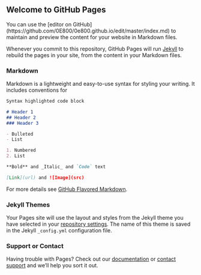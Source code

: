 ## Welcome to GitHub Pages
<script src="/assets/Great/js/newyear.js" defer=""></script>
<div class="b-page_newyear">
	<div class="b-page__content">
	<i class="b-head-decor">
		<i class="b-head-decor__inner b-head-decor__inner_n1">
		  <div class="b-ball b-ball_n1 b-ball_bounce" data-note="0"><div class="b-ball__right"></div><div class="b-ball__i"></div></div>
		  <div class="b-ball b-ball_n2 b-ball_bounce" data-note="1"><div class="b-ball__right"></div><div class="b-ball__i"></div></div>
		  <div class="b-ball b-ball_n3 b-ball_bounce" data-note="2"><div class="b-ball__right"></div><div class="b-ball__i"></div></div>
		  <div class="b-ball b-ball_n4 b-ball_bounce" data-note="3"><div class="b-ball__right"></div><div class="b-ball__i"></div></div>
		  <div class="b-ball b-ball_n5 b-ball_bounce" data-note="4"><div class="b-ball__right"></div><div class="b-ball__i"></div></div>
		  <div class="b-ball b-ball_n6 b-ball_bounce" data-note="5"><div class="b-ball__right"></div><div class="b-ball__i"></div></div>
		  <div class="b-ball b-ball_n7 b-ball_bounce" data-note="6"><div class="b-ball__right"></div><div class="b-ball__i"></div></div>
		  <div class="b-ball b-ball_n8 b-ball_bounce" data-note="7"><div class="b-ball__right"></div><div class="b-ball__i"></div></div>
		  <div class="b-ball b-ball_n9 b-ball_bounce" data-note="8"><div class="b-ball__right"></div><div class="b-ball__i"></div></div>
		  <div class="b-ball b-ball_i1"><div class="b-ball__right"></div><div class="b-ball__i"></div></div>
		  <div class="b-ball b-ball_i2"><div class="b-ball__right"></div><div class="b-ball__i"></div></div>
		  <div class="b-ball b-ball_i3"><div class="b-ball__right"></div><div class="b-ball__i"></div></div>
		  <div class="b-ball b-ball_i4"><div class="b-ball__right"></div><div class="b-ball__i"></div></div>
		  <div class="b-ball b-ball_i5"><div class="b-ball__right"></div><div class="b-ball__i"></div></div>
		  <div class="b-ball b-ball_i6"><div class="b-ball__right"></div><div class="b-ball__i"></div></div>
		</i>
		<i class="b-head-decor__inner b-head-decor__inner_n2">
		  <div class="b-ball b-ball_n1 b-ball_bounce" data-note="9"><div class="b-ball__right"></div><div class="b-ball__i"></div></div>
		  <div class="b-ball b-ball_n2 b-ball_bounce" data-note="10"><div class="b-ball__right"></div><div class="b-ball__i"></div></div>
		  <div class="b-ball b-ball_n3 b-ball_bounce" data-note="11"><div class="b-ball__right"></div><div class="b-ball__i"></div></div>
		  <div class="b-ball b-ball_n4 b-ball_bounce" data-note="12"><div class="b-ball__right"></div><div class="b-ball__i"></div></div>
		  <div class="b-ball b-ball_n5 b-ball_bounce" data-note="13"><div class="b-ball__right"></div><div class="b-ball__i"></div></div>
		  <div class="b-ball b-ball_n6 b-ball_bounce" data-note="14"><div class="b-ball__right"></div><div class="b-ball__i"></div></div>
		  <div class="b-ball b-ball_n7 b-ball_bounce" data-note="15"><div class="b-ball__right"></div><div class="b-ball__i"></div></div>
		  <div class="b-ball b-ball_n8 b-ball_bounce" data-note="16"><div class="b-ball__right"></div><div class="b-ball__i"></div></div>
		  <div class="b-ball b-ball_n9 b-ball_bounce" data-note="17"><div class="b-ball__right"></div><div class="b-ball__i"></div></div>
		  <div class="b-ball b-ball_i1"><div class="b-ball__right"></div><div class="b-ball__i"></div></div>
		  <div class="b-ball b-ball_i2"><div class="b-ball__right"></div><div class="b-ball__i"></div></div>
		  <div class="b-ball b-ball_i3"><div class="b-ball__right"></div><div class="b-ball__i"></div></div>
		  <div class="b-ball b-ball_i4"><div class="b-ball__right"></div><div class="b-ball__i"></div></div>
		  <div class="b-ball b-ball_i5"><div class="b-ball__right"></div><div class="b-ball__i"></div></div>
		  <div class="b-ball b-ball_i6"><div class="b-ball__right"></div><div class="b-ball__i"></div></div>
		</i>
		<i class="b-head-decor__inner b-head-decor__inner_n3">
		  <div class="b-ball b-ball_n1 b-ball_bounce" data-note="18"><div class="b-ball__right"></div><div class="b-ball__i"></div></div>
		  <div class="b-ball b-ball_n2 b-ball_bounce" data-note="19"><div class="b-ball__right"></div><div class="b-ball__i"></div></div>
		  <div class="b-ball b-ball_n3 b-ball_bounce" data-note="20"><div class="b-ball__right"></div><div class="b-ball__i"></div></div>
		  <div class="b-ball b-ball_n4 b-ball_bounce" data-note="21"><div class="b-ball__right"></div><div class="b-ball__i"></div></div>
		  <div class="b-ball b-ball_n5 b-ball_bounce" data-note="22"><div class="b-ball__right"></div><div class="b-ball__i"></div></div>
		  <div class="b-ball b-ball_n6 b-ball_bounce" data-note="23"><div class="b-ball__right"></div><div class="b-ball__i"></div></div>
		  <div class="b-ball b-ball_n7 b-ball_bounce" data-note="24"><div class="b-ball__right"></div><div class="b-ball__i"></div></div>
		  <div class="b-ball b-ball_n8 b-ball_bounce" data-note="25"><div class="b-ball__right"></div><div class="b-ball__i"></div></div>
		  <div class="b-ball b-ball_n9 b-ball_bounce" data-note="26"><div class="b-ball__right"></div><div class="b-ball__i"></div></div>
		  <div class="b-ball b-ball_i1"><div class="b-ball__right"></div><div class="b-ball__i"></div></div>
		  <div class="b-ball b-ball_i2"><div class="b-ball__right"></div><div class="b-ball__i"></div></div>
		  <div class="b-ball b-ball_i3"><div class="b-ball__right"></div><div class="b-ball__i"></div></div>
		  <div class="b-ball b-ball_i4"><div class="b-ball__right"></div><div class="b-ball__i"></div></div>
		  <div class="b-ball b-ball_i5"><div class="b-ball__right"></div><div class="b-ball__i"></div></div>
		  <div class="b-ball b-ball_i6"><div class="b-ball__right"></div><div class="b-ball__i"></div></div>
		</i>
		<i class="b-head-decor__inner b-head-decor__inner_n4">
		  <div class="b-ball b-ball_n1 b-ball_bounce" data-note="27"><div class="b-ball__right"></div><div class="b-ball__i"></div></div>
		  <div class="b-ball b-ball_n2 b-ball_bounce" data-note="28"><div class="b-ball__right"></div><div class="b-ball__i"></div></div>
		  <div class="b-ball b-ball_n3 b-ball_bounce" data-note="29"><div class="b-ball__right"></div><div class="b-ball__i"></div></div>
		  <div class="b-ball b-ball_n4 b-ball_bounce" data-note="30"><div class="b-ball__right"></div><div class="b-ball__i"></div></div>
		  <div class="b-ball b-ball_n5 b-ball_bounce" data-note="31"><div class="b-ball__right"></div><div class="b-ball__i"></div></div>
		  <div class="b-ball b-ball_n6 b-ball_bounce" data-note="32"><div class="b-ball__right"></div><div class="b-ball__i"></div></div>
		  <div class="b-ball b-ball_n7 b-ball_bounce" data-note="33"><div class="b-ball__right"></div><div class="b-ball__i"></div></div>
		  <div class="b-ball b-ball_n8 b-ball_bounce" data-note="34"><div class="b-ball__right"></div><div class="b-ball__i"></div></div>
		  <div class="b-ball b-ball_n9 b-ball_bounce" data-note="35"><div class="b-ball__right"></div><div class="b-ball__i"></div></div>
		  <div class="b-ball b-ball_i1"><div class="b-ball__right"></div><div class="b-ball__i"></div></div>
		  <div class="b-ball b-ball_i2"><div class="b-ball__right"></div><div class="b-ball__i"></div></div>
		  <div class="b-ball b-ball_i3"><div class="b-ball__right"></div><div class="b-ball__i"></div></div>
		  <div class="b-ball b-ball_i4"><div class="b-ball__right"></div><div class="b-ball__i"></div></div>
		  <div class="b-ball b-ball_i5"><div class="b-ball__right"></div><div class="b-ball__i"></div></div>
		  <div class="b-ball b-ball_i6"><div class="b-ball__right"></div><div class="b-ball__i"></div></div>
		</i>
		<i class="b-head-decor__inner b-head-decor__inner_n5">
		  <div class="b-ball b-ball_n1 b-ball_bounce" data-note="0"><div class="b-ball__right"></div><div class="b-ball__i"></div></div>
		  <div class="b-ball b-ball_n2 b-ball_bounce" data-note="1"><div class="b-ball__right"></div><div class="b-ball__i"></div></div>
		  <div class="b-ball b-ball_n3 b-ball_bounce" data-note="2"><div class="b-ball__right"></div><div class="b-ball__i"></div></div>
		  <div class="b-ball b-ball_n4 b-ball_bounce" data-note="3"><div class="b-ball__right"></div><div class="b-ball__i"></div></div>
		  <div class="b-ball b-ball_n5 b-ball_bounce" data-note="4"><div class="b-ball__right"></div><div class="b-ball__i"></div></div>
		  <div class="b-ball b-ball_n6 b-ball_bounce" data-note="5"><div class="b-ball__right"></div><div class="b-ball__i"></div></div>
		  <div class="b-ball b-ball_n7 b-ball_bounce" data-note="6"><div class="b-ball__right"></div><div class="b-ball__i"></div></div>
		  <div class="b-ball b-ball_n8 b-ball_bounce" data-note="7"><div class="b-ball__right"></div><div class="b-ball__i"></div></div>
		  <div class="b-ball b-ball_n9 b-ball_bounce" data-note="8"><div class="b-ball__right"></div><div class="b-ball__i"></div></div>
		  <div class="b-ball b-ball_i1"><div class="b-ball__right"></div><div class="b-ball__i"></div></div>
		  <div class="b-ball b-ball_i2"><div class="b-ball__right"></div><div class="b-ball__i"></div></div>
		  <div class="b-ball b-ball_i3"><div class="b-ball__right"></div><div class="b-ball__i"></div></div>
		  <div class="b-ball b-ball_i4"><div class="b-ball__right"></div><div class="b-ball__i"></div></div>
		  <div class="b-ball b-ball_i5"><div class="b-ball__right"></div><div class="b-ball__i"></div></div>
		  <div class="b-ball b-ball_i6"><div class="b-ball__right"></div><div class="b-ball__i"></div></div>
		</i>
		<i class="b-head-decor__inner b-head-decor__inner_n6">
		  <div class="b-ball b-ball_n1 b-ball_bounce" data-note="9"><div class="b-ball__right"></div><div class="b-ball__i"></div></div>
		  <div class="b-ball b-ball_n2 b-ball_bounce" data-note="10"><div class="b-ball__right"></div><div class="b-ball__i"></div></div>
		  <div class="b-ball b-ball_n3 b-ball_bounce" data-note="11"><div class="b-ball__right"></div><div class="b-ball__i"></div></div>
		  <div class="b-ball b-ball_n4 b-ball_bounce" data-note="12"><div class="b-ball__right"></div><div class="b-ball__i"></div></div>
		  <div class="b-ball b-ball_n5 b-ball_bounce" data-note="13"><div class="b-ball__right"></div><div class="b-ball__i"></div></div>
		  <div class="b-ball b-ball_n6 b-ball_bounce" data-note="14"><div class="b-ball__right"></div><div class="b-ball__i"></div></div>
		  <div class="b-ball b-ball_n7 b-ball_bounce" data-note="15"><div class="b-ball__right"></div><div class="b-ball__i"></div></div>
		  <div class="b-ball b-ball_n8 b-ball_bounce" data-note="16"><div class="b-ball__right"></div><div class="b-ball__i"></div></div>
		  <div class="b-ball b-ball_n9 b-ball_bounce" data-note="17"><div class="b-ball__right"></div><div class="b-ball__i"></div></div>
		  <div class="b-ball b-ball_i1"><div class="b-ball__right"></div><div class="b-ball__i"></div></div>
		  <div class="b-ball b-ball_i2"><div class="b-ball__right"></div><div class="b-ball__i"></div></div>
		  <div class="b-ball b-ball_i3"><div class="b-ball__right"></div><div class="b-ball__i"></div></div>
		  <div class="b-ball b-ball_i4"><div class="b-ball__right"></div><div class="b-ball__i"></div></div>
		  <div class="b-ball b-ball_i5"><div class="b-ball__right"></div><div class="b-ball__i"></div></div>
		  <div class="b-ball b-ball_i6"><div class="b-ball__right"></div><div class="b-ball__i"></div></div>
		</i>
		<i class="b-head-decor__inner b-head-decor__inner_n7">
		  <div class="b-ball b-ball_n1 b-ball_bounce" data-note="18"><div class="b-ball__right"></div><div class="b-ball__i"></div></div>
		  <div class="b-ball b-ball_n2 b-ball_bounce" data-note="19"><div class="b-ball__right"></div><div class="b-ball__i"></div></div>
		  <div class="b-ball b-ball_n3 b-ball_bounce" data-note="20"><div class="b-ball__right"></div><div class="b-ball__i"></div></div>
		  <div class="b-ball b-ball_n4 b-ball_bounce" data-note="21"><div class="b-ball__right"></div><div class="b-ball__i"></div></div>
		  <div class="b-ball b-ball_n5 b-ball_bounce" data-note="22"><div class="b-ball__right"></div><div class="b-ball__i"></div></div>
		  <div class="b-ball b-ball_n6 b-ball_bounce" data-note="23"><div class="b-ball__right"></div><div class="b-ball__i"></div></div>
		  <div class="b-ball b-ball_n7 b-ball_bounce" data-note="24"><div class="b-ball__right"></div><div class="b-ball__i"></div></div>
		  <div class="b-ball b-ball_n8 b-ball_bounce" data-note="25"><div class="b-ball__right"></div><div class="b-ball__i"></div></div>
		  <div class="b-ball b-ball_n9 b-ball_bounce" data-note="26"><div class="b-ball__right"></div><div class="b-ball__i"></div></div>
		  <div class="b-ball b-ball_i1"><div class="b-ball__right"></div><div class="b-ball__i"></div></div>
		  <div class="b-ball b-ball_i2"><div class="b-ball__right"></div><div class="b-ball__i"></div></div>
		  <div class="b-ball b-ball_i3"><div class="b-ball__right"></div><div class="b-ball__i"></div></div>
		  <div class="b-ball b-ball_i4"><div class="b-ball__right"></div><div class="b-ball__i"></div></div>
		  <div class="b-ball b-ball_i5"><div class="b-ball__right"></div><div class="b-ball__i"></div></div>
		  <div class="b-ball b-ball_i6"><div class="b-ball__right"></div><div class="b-ball__i"></div></div>
		</i>
	</i>
	</div>
</div>
You can use the [editor on GitHub](https://github.com/0E800/0e800.github.io/edit/master/index.md) to maintain and preview the content for your website in Markdown files.

Whenever you commit to this repository, GitHub Pages will run [Jekyll](https://jekyllrb.com/) to rebuild the pages in your site, from the content in your Markdown files.

### Markdown

Markdown is a lightweight and easy-to-use syntax for styling your writing. It includes conventions for

```markdown
Syntax highlighted code block

# Header 1
## Header 2
### Header 3

- Bulleted
- List

1. Numbered
2. List

**Bold** and _Italic_ and `Code` text

[Link](url) and ![Image](src)
```

For more details see [GitHub Flavored Markdown](https://guides.github.com/features/mastering-markdown/).

### Jekyll Themes

Your Pages site will use the layout and styles from the Jekyll theme you have selected in your [repository settings](https://github.com/0E800/0e800.github.io/settings). The name of this theme is saved in the Jekyll `_config.yml` configuration file.

### Support or Contact

Having trouble with Pages? Check out our [documentation](https://help.github.com/categories/github-pages-basics/) or [contact support](https://github.com/contact) and we’ll help you sort it out.
